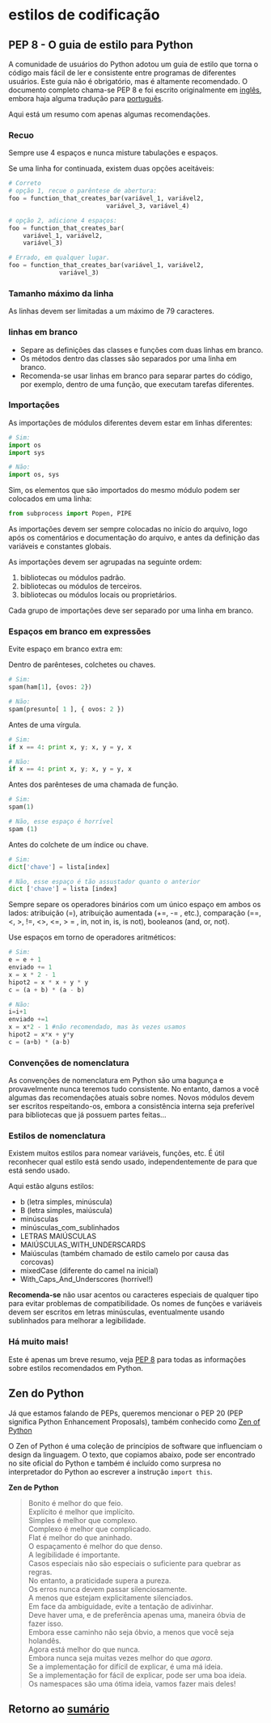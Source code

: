 # estilos de codificação

## PEP 8 - O guia de estilo para Python

A comunidade de usuários do Python adotou um guia de estilo que torna o código mais fácil de ler e consistente entre programas de diferentes usuários. Este guia não é obrigatório, mas é altamente recomendado. O documento completo chama-se PEP 8 e foi escrito originalmente em [inglês](https://www.python.org/dev/peps/pep-0008/), embora haja alguma tradução para [português](https://wiki.python.org.br/GuiaDeEstilo).

Aqui está um resumo com apenas algumas recomendações.

### Recuo

Sempre use 4 espaços e nunca misture tabulações e espaços.

Se uma linha for continuada, existem duas opções aceitáveis:

``` python
# Correto
# opção 1, recue o parêntese de abertura:
foo = function_that_creates_bar(variável_1, variável2,
                           variável_3, variável_4)

# opção 2, adicione 4 espaços:
foo = function_that_creates_bar(
    variável_1, variável2,
    variável_3)
```

``` python
# Errado, em qualquer lugar.
foo = function_that_creates_bar(variável_1, variável2,
              variável_3)
```

### Tamanho máximo da linha

As linhas devem ser limitadas a um máximo de 79 caracteres.

### linhas em branco

- Separe as definições das classes e funções com duas linhas em branco.
- Os métodos dentro das classes são separados por uma linha em branco.
- Recomenda-se usar linhas em branco para separar partes do código, por exemplo, dentro de uma função, que executam tarefas diferentes.

### Importações

As importações de módulos diferentes devem estar em linhas diferentes:

``` python
# Sim:
import os
import sys
```

``` python
# Não:
import os, sys
```

Sim, os elementos que são importados do mesmo módulo podem ser colocados em uma linha:

``` python
from subprocess import Popen, PIPE
```

As importações devem ser sempre colocadas no início do arquivo, logo após os comentários e documentação do arquivo, e antes da definição das variáveis ​​e constantes globais.

As importações devem ser agrupadas na seguinte ordem:

1. bibliotecas ou módulos padrão.
2. bibliotecas ou módulos de terceiros.
3. bibliotecas ou módulos locais ou proprietários.

Cada grupo de importações deve ser separado por uma linha em branco.

### Espaços em branco em expressões

Evite espaço em branco extra em:

Dentro de parênteses, colchetes ou chaves.

``` python
# Sim:
spam(ham[1], {ovos: 2})
```

``` python
# Não:
spam(presunto[ 1 ], { ovos: 2 })
```

Antes de uma vírgula.

``` python
# Sim:
if x == 4: print x, y; x, y = y, x
```

``` python
# Não:
if x == 4: print x, y; x, y = y, x
```

Antes dos parênteses de uma chamada de função.

``` python
# Sim:
spam(1)
```

``` python
# Não, esse espaço é horrível
spam (1)
```

Antes do colchete de um índice ou chave.

``` python
# Sim:
dict['chave'] = lista[index]
```

``` python
# Não, esse espaço é tão assustador quanto o anterior
dict ['chave'] = lista [index]
```

Sempre separe os operadores binários com um único espaço em ambos os lados: atribuição (=), atribuição aumentada (+=, -= , etc.), comparação (==, <, >, !=, <>, <=, > = , in, not in, is, is not), booleanos (and, or, not).

Use espaços em torno de operadores aritméticos:

``` python
# Sim:
e = e + 1
enviado += 1
x = x * 2 - 1
hipot2 = x * x + y * y
c = (a + b) * (a - b)
```

``` python
# Não:
i=i+1
enviado +=1
x = x*2 - 1 #não recomendado, mas às vezes usamos
hipot2 = x*x + y*y
c = (a+b) * (a-b)
```

### Convenções de nomenclatura

As convenções de nomenclatura em Python são uma bagunça e provavelmente nunca teremos tudo consistente. No entanto, damos a você algumas das recomendações atuais sobre nomes. Novos módulos devem ser escritos respeitando-os, embora a consistência interna seja preferível para bibliotecas que já possuem partes feitas...

### Estilos de nomenclatura

Existem muitos estilos para nomear variáveis, funções, etc. É útil reconhecer qual estilo está sendo usado, independentemente de para que está sendo usado.

Aqui estão alguns estilos:

* b (letra simples, minúscula)
* B (letra simples, maiúscula)
* minúsculas
* minúsculas_com_sublinhados
* LETRAS MAIÚSCULAS
* MAIÚSCULAS_WITH_UNDERSCARDS
* Maiúsculas (também chamado de estilo camelo por causa das corcovas)
* mixedCase (diferente do camel na inicial)
* With_Caps_And_Underscores (horrível!)

**Recomenda-se** não usar acentos ou caracteres especiais de qualquer tipo para evitar problemas de compatibilidade. Os nomes de funções e variáveis ​​devem ser escritos em letras minúsculas, eventualmente usando sublinhados para melhorar a legibilidade.

### Há muito mais!

Este é apenas um breve resumo, veja [PEP 8](https://www.python.org/dev/peps/pep-0008/) para todas as informações sobre estilos recomendados em Python.

## Zen do Python

Já que estamos falando de PEPs, queremos mencionar o PEP 20 (PEP significa Python Enhancement Proposals), também conhecido como [Zen of Python](https://en.wikipedia.org/wiki/Zen_of_Python)

O Zen of Python é uma coleção de princípios de software que influenciam o design da linguagem. O texto, que copiamos abaixo, pode ser encontrado no site oficial do Python e também é incluído como surpresa no interpretador do Python ao escrever a instrução `import this`.

**Zen de Python**

>Bonito é melhor do que feio.\
>Explícito é melhor que implícito.\
> Simples é melhor que complexo.\
>Complexo é melhor que complicado.\
>Flat é melhor do que aninhado.\
>O espaçamento é melhor do que denso.\
>A legibilidade é importante.\
>Casos especiais não são especiais o suficiente para quebrar as regras.\
>No entanto, a praticidade supera a pureza.\
>Os erros nunca devem passar silenciosamente.\
>A menos que estejam explicitamente silenciados.\
>Em face da ambiguidade, evite a tentação de adivinhar.\
>Deve haver uma, e de preferência apenas uma, maneira óbvia de fazer isso.\
>Embora esse caminho não seja óbvio, a menos que você seja holandês.\
>Agora está melhor do que nunca.\
>Embora nunca seja muitas vezes melhor do que *agora*.\
>Se a implementação for difícil de explicar, é uma má ideia.\
>Se a implementação for fácil de explicar, pode ser uma boa ideia.\
>Os namespaces são uma ótima ideia, vamos fazer mais deles!

## Retorno ao [sumário](./00_Resumo.md)